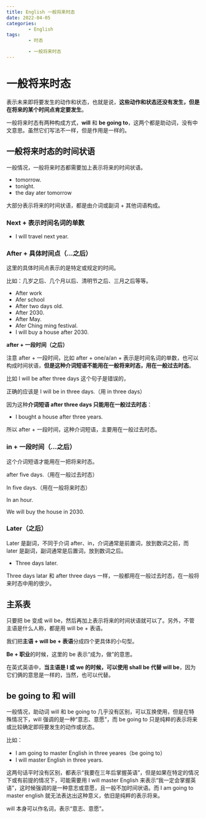 ```yaml
---
title: English 一般将来时态
date: 2022-04-05
categories:
        - English
tags:
        - 时态

        - 一般将来时态
---
```


# 一般将来时态

表示未来即将要发生的动作和状态，也就是说，**这些动作和状态还没有发生，但是在将来的某个时间点肯定要发生**。

一般将来时态有两种构成方式，**will** 和 **be going to**，这两个都是助动词，没有中文意思。虽然它们写法不一样，但是作用是一样的。

## 一般将来时态的时间状语

一般情况，一般将来时态都需要加上表示将来的时间状语。

- tomorrow.
- tonight.
- the day ater tomorrow

大部分表示将来的时间状语，都是由介词或副词 + 其他词语构成。

### Next + 表示时间名词的单数

- I will travel next year.

### After + 具体时间点（...之后）

这里的具体时间点表示的是特定或规定的时间。

比如：几岁之后、几个月以后、清明节之后、三月之后等等。

- After work
- Afer school
- After two days old.
- After 2030.
- After May.
- Afer Ching ming festival.
- I will buy a house after 2030.

**after + 一段时间（之后）**

注意 after + 一段时间，比如 after + one/a/an + 表示是时间名词的单数，也可以构成时间状语，**但是这种介词短语不能用在一般将来时态，用在一般过去时态**。

比如 I will be after three days 这个句子是错误的，

正确的应该是 I will be in three days.（用 in three days）

因为这种**介词短语 after three days 只能用在一般过去时态**：

- I bought a house after three years.

所以 after + 一段时间，这种介词短语，主要用在一般过去时态。

### in + 一段时间（...之后）

这个介词短语才能用在一把将来时态。

after five days.（用在一般过去时态）

In five days.（用在一般将来时态）

In an hour.

We will buy the house in 2030.

### Later（之后）

Later 是副词，不同于介词 after、in，介词通常是前置词，放到数词之前，而 later 是副词，副词通常是后置词，放到数词之后。

- Three days later.

Three days latar 和 after three days 一样，一般都用在一般过去时态，在一般将来时态中用的很少。

## 主系表

只要把 be 变成 will be，然后再加上表示将来的时间状语就可以了。另外，不管主语是什么人称，都是用 will be + 表语。

我们把**主语 + will be + 表语**分成四个更具体的小句型。

**Be + 职业**的时候，这里的 be 表示“成为，做”的意思。

在英式英语中，**当主语是 I 或 we 的时候，可以使用 shall be 代替 will be**，因为它们俩的意思是一样的，当然，也可以代替。

## be going to 和 will

一般情况，助动词 will 和 be going to 几乎没有区别，可以互换使用，但是在特殊情况下，will 强调的是一种“意志、意愿”，而 be going to 只是纯粹的表示将来或比较确定即将要发生的动作或状态。

比如：

- I am going to master English in three yeares（be going to）
- I will master English in three years.

这两句话平时没有区别，都表示“我要在三年后掌握英语”，但是如果在特定的情况下或有前提的情况下，可能需要用 I will master English 来表示“我一定会掌握英语”，这时候强调的是一种意志或意愿，且一般不加时间状语。而 I am going to master english 就无法表达出这种意义，依旧是纯粹的表示将来。

will 本身可以作名词，表示“意志、意愿”。
